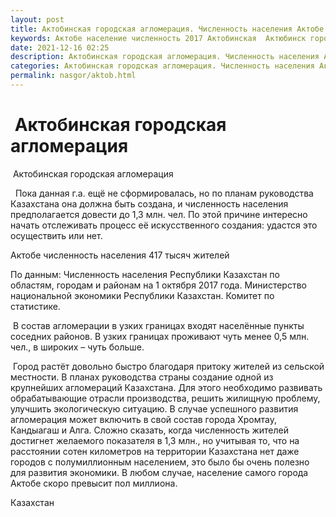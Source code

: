 ```yaml
---
layout: post
title: Актобинская городская агломерация. Численность населения Актобе
keywords: Актобе население численность 2017 Актобинская  Актюбинск городская агломерация
date: 2021-12-16 02:25
description: Актобинская городская агломерация. Численность населения Актобе 2017
categories: Актобинская городская агломерация. Численность населения Актобе 2017
permalink: nasgor/aktob.html
---
```


#  Актобинская городская агломерация



 Актобинская городская агломерация



  Пока данная г.а. ещё не сформировалась, но по планам руководства Казахстана она должна быть создана, и численность населения предполагается довести до 1,3 млн. чел.
По этой причине интересно начать отслеживать процесс её искусственного создания: удастся это осуществить или нет.






Актобе численность населения 417 тысяч жителей
 


 По данным: Численность населения Республики Казахстан по областям, городам и районам на 1 октября 2017 года. Министерство национальной экономики Республики Казахстан. Комитет по статистике.


 В состав агломерации в узких границах входят населённые пункты соседних районов.
В узких границах проживают чуть менее 0,5 млн. чел., в широких – чуть больше.






 Город растёт довольно быстро благодаря притоку жителей из сельской местности. В планах руководства страны создание одной из крупнейших агломераций Казахстана. Для этого необходимо развивать обрабатывающие отрасли производства, решить жилищную проблему, улучшить экологическую ситуацию. В случае успешного развития агломерация может включить в свой состав города Хромтау, Кандыагаш и Алга. Сложно сказать, когда численность жителей достигнет желаемого показателя в 1,3 млн., но учитывая то, что на расстоянии сотен километров на территории Казахстана нет даже городов с полумиллионным населением, это было бы очень полезно для развития экономики.
В любом случае, население самого города Актобе скоро превысит пол миллиона.









Казахстан

		
